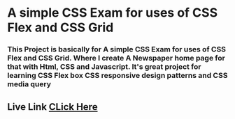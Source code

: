 # A simple CSS Exam for uses of CSS Flex and CSS Grid

### This Project is basically for A simple CSS Exam for uses of CSS Flex and CSS Grid. Where I create A Newspaper home page for that with Html, CSS and Javascript. It's great project for learning CSS Flex box CSS responsive design patterns and CSS media query

## Live Link [CLick Here](https://codewithmohaimin.github.io/css-news-final-exam/)

